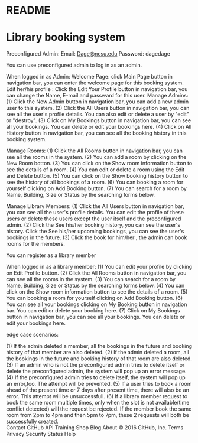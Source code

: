 # README 
# Library booking system

Preconfigured Admin:
Email:   Dage@ncsu.edu
Password: dagedage

You can use preconfigured admin to log in as an admin. 



When logged in as Admin:
Welcome Page: click Main Page button in navigation bar, you can enter the welcome page for this booking system.
Edit her/his profile : Click the Edit Your Profile button in navigation bar, you can change the Name, E-mail and passward for this user.
Manage Admins:  
(1) Click the New Admin button in navigation bar, you can add a new admin user to this system.
(2) Click the All Users button in navigation bar, you can see all the user's profile details. You can also edit or delete a user by "edit" or "destroy".
(3) Click on My Bookings button in navigation bar, you can see all your bookings. You can delete or edit your bookings here.
(4) Click on All History button in navigation bar, you can see all the booking history in this booking system.
				
				
Manage Rooms: 
(1) Click the All Rooms button in navigation bar, you can see all the rooms in the system.
(2) You can add a room by clicking on the New Room botton.
(3) You can click on the Show room information button to see the details of a room.
(4) You can edit or delete a room using the Edit and Delete button.
(5) You can click on the Show booking history button to see the history of all bookings of a room.
(6) You can booking a room for yourself clicking on Add Booking button.
(7) You can search for a room by Name, Building, Size or Status by the searching forms below.
			  

			  
Manage Library Members:
(1) Click the All Users button in navigation bar, you can see all the user's profile details.
    You can edit the profile of these users or delete these users except the user itself and the preconfigured admin.
(2) Click the See his/her booking history, you can see the user's history. 
    Click the See his/her upcoming bookings, you can see the user's bookings in the future.
(3) Click the book for him/her , the admin can book rooms for the members.
						 
						 

You can register as a library member 

When logged in as a library member: 
(1) You can edit your profile by clicking on Edit Profile button.
(2) Click the All Rooms button in navigation bar, you can see all the rooms in the system.
(3) You can search for a room by Name, Building, Size or Status by the searching forms below.
(4) You can click on the Show room information button to see the details of a room.
(5) You can booking a room for yourself clicking on Add Booking button.
(6) You can see all your bookings clicking on My Booking button in navigation bar. You can edit or delete your booking here.
(7) Click on My Bookings button in navigation bar, you can see all your bookings. You can delete or edit your bookings here.
									
									
edge case scenarios:

(1)  If the admin deleted a member, all the bookings in the future and booking history of that member are also deleted.
(2)  If the admin deleted a room, all the bookings in the future and booking history of that room are also deleted.
(3)  If an admin who is not the preconfigured admin tries to delete itself or delete the preconfigured admin, the system will pop up an error message.
(4)  If the preconfigured admin tries to delete itself, the system will pop up an error,too. The attempt will be prevented.
(5)  If a user tries to book a room ahead of the present time or 7 days after present time, there will also be an error. This attempt will be unsuccessfull.
(6)  If a library member request to book the same room multiple times, only when the slot is not available(time conflict detected) will the request be rejected. If the member book the same room from 2pm to 4pm and then 5pm to 7pm, these 2 requests will both be successfully created.    
Contact GitHub API Training Shop Blog About
© 2016 GitHub, Inc. Terms Privacy Security Status Help
